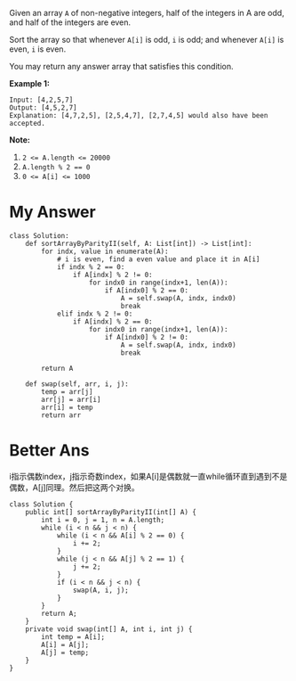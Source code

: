 Given an array `A` of non-negative integers, half of the integers in A are odd, and half of the integers are even.

Sort the array so that whenever `A[i]` is odd, `i` is odd; and whenever `A[i]` is even, `i` is even.

You may return any answer array that satisfies this condition.

 

**Example 1:**

```
Input: [4,2,5,7]
Output: [4,5,2,7]
Explanation: [4,7,2,5], [2,5,4,7], [2,7,4,5] would also have been accepted.
```

 

**Note:**

1. `2 <= A.length <= 20000`
2. `A.length % 2 == 0`
3. `0 <= A[i] <= 1000`



# My Answer

```
class Solution:
    def sortArrayByParityII(self, A: List[int]) -> List[int]:
        for indx, value in enumerate(A):
            # i is even, find a even value and place it in A[i]
            if indx % 2 == 0:
                if A[indx] % 2 != 0:
                    for indx0 in range(indx+1, len(A)):
                        if A[indx0] % 2 == 0:
                            A = self.swap(A, indx, indx0)
                            break
            elif indx % 2 != 0:
                if A[indx] % 2 == 0:
                    for indx0 in range(indx+1, len(A)):
                        if A[indx0] % 2 != 0:
                            A = self.swap(A, indx, indx0)
                            break
        
        return A
                
    def swap(self, arr, i, j):
        temp = arr[j]
        arr[j] = arr[i]
        arr[i] = temp
        return arr
```



# Better Ans

i指示偶数index，j指示奇数index，如果A[i]是偶数就一直while循环直到遇到不是偶数，A[j]同理。然后把这两个对换。

```
class Solution {
    public int[] sortArrayByParityII(int[] A) {
        int i = 0, j = 1, n = A.length;
        while (i < n && j < n) {
            while (i < n && A[i] % 2 == 0) {
                i += 2;
            }
            while (j < n && A[j] % 2 == 1) {
                j += 2;
            }
            if (i < n && j < n) {
                swap(A, i, j);
            }
        }
        return A;
    }
    private void swap(int[] A, int i, int j) {
        int temp = A[i];
        A[i] = A[j];
        A[j] = temp;
    }
}

```

